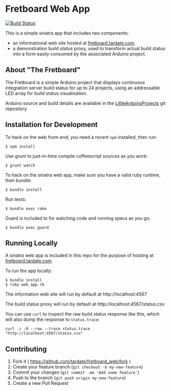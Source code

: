 # Fretboard Web App
[![Build Status](https://travis-ci.org/tardate/fretboard_web.svg?branch=master)](https://travis-ci.org/tardate/fretboard_web)

This is a simple sinatra app that includes two components:

* an informational web site hosted at [fretboard.tardate.com](http://fretboard.tardate.com).
* a demonstration build status proxy, used to transform actual build status into a form easily consumed by the associated Arduino project.

## About "The Fretboard"

The Fretboard is a simple Arduino project that displays continuous integration server build status
for up to 24 projects, using an addressable LED array for build status visualisation.

Arduino source and build details are available in the
[LittleArduinoProjects](https://github.com/tardate/LittleArduinoProjects/tree/master/FretBoard)
git repository.


## Installation for Development

To hack on the web front-end, you need a recent `npm` installed, then run:

    $ npm install

Use grunt to just-in-time compile coffeescript sources as you work:

    $ grunt watch

To hack on the sinatra web app, make sure you have a valid ruby runtime, then bundle:

    $ bundle install

Run tests:

    $ bundle exec rake

Guard is included to for watching code and running specs as you go:

    $ bundle exec guard


## Running Locally

A sinatra web app is included in this repo for the purpose of hosting at [fretboard.tardate.com](http://fretboard.tardate.com).

To run the app locally:

    $ bundle install
    $ ruby web_app.rb

The information web site will run by default at http://localhost:4567

The build status proxy will run by default at http://localhost:4567/status.csv

You can use `curl` to inspect the raw build status response like this, which will also dump the response to `status.trace`:

    curl -i -0 --raw --trace status.trace "http://localhost:4567/status.csv"


## Contributing

1. Fork it ( https://github.com/tardate/fretboard_web/fork )
2. Create your feature branch (`git checkout -b my-new-feature`)
3. Commit your changes (`git commit -am 'Add some feature'`)
4. Push to the branch (`git push origin my-new-feature`)
5. Create a new Pull Request

